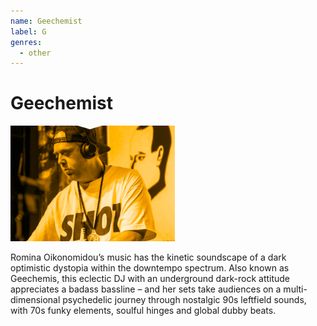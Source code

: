 ```yaml
---
name: Geechemist
label: G
genres:
  - other
---
```


# Geechemist

![](./assets/images/sample.png)

Romina Oikonomidou’s music has the kinetic soundscape of a dark optimistic dystopia within the downtempo spectrum. Also known as Geechemis, this eclectic DJ with an underground dark-rock attitude appreciates a badass bassline – and her sets take audiences on a multi-dimensional psychedelic journey through nostalgic 90s leftfield sounds, with 70s funky elements, soulful hinges and global dubby beats. 
